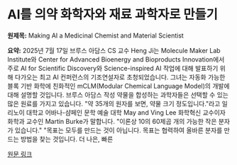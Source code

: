 # AI를 의약 화학자와 재료 과학자로 만들기

**원제목:** Making AI a Medicinal Chemist and Material Scientist

**요약:** 2025년 7월 17일
브루스 아담스
CS 교수 Heng Ji는 Molecule Maker Lab Institute와 Center for Advanced Bioenergy and Bioproducts Innovation에서 주로 AI for Scientific Discovery와 Science-inspired AI 작업에 대해 발표하기 위해 다가오는 최고 AI 컨퍼런스의 기조연설자로 초청되었습니다. 그녀는 자동화 가능한 블록 기반 화학에 친화적인 mCLM(Modular Chemical Language Model)의 개발에 대해 설명할 것입니다.
브루스 아담스 작성
약물을 합성하는 과학자들은 선택할 수 있는 많은 원료를 가지고 있습니다.
"약 35개의 원자를 보면, 약물 크기 정도입니다."라고 일리노이 대학교 어바나-샴페인 문학 예술 대학 May and Ving Lee 화학혁신 교수이자 화학과 교수인 Martin Burke가 말합니다. "이론상 10의 60제곱 개의 가능한 작은 분자가 있습니다."
"목표는 모두를 만드는 것이 아닙니다. 목표는 협력하여 올바른 분자를 만드는 방법을 찾는 것입니다. 더 나은, 빠른

[원문 링크](https://siebelschool.illinois.edu/news/AI-medicinal-chemist)

